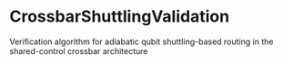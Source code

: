 # CrossbarShuttlingValidation
Verification algorithm for adiabatic qubit shuttling-based routing in the shared-control crossbar architecture
